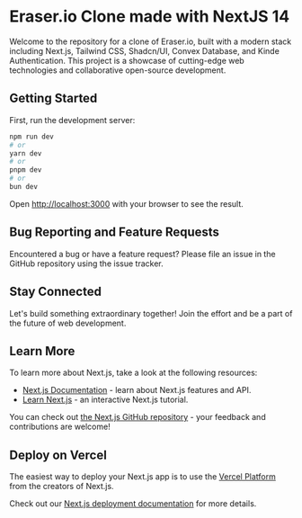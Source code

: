 # Eraser.io Clone made with NextJS 14

Welcome to the repository for a clone of Eraser.io, built with a modern stack including Next.js, Tailwind CSS, Shadcn/UI, Convex Database, and Kinde Authentication. This project is a showcase of cutting-edge web technologies and collaborative open-source development.


## Getting Started

First, run the development server:

```bash
npm run dev
# or
yarn dev
# or
pnpm dev
# or
bun dev
```

Open [http://localhost:3000](http://localhost:3000) with your browser to see the result.

## Bug Reporting and Feature Requests

Encountered a bug or have a feature request? Please file an issue in the GitHub repository using the issue tracker.

## Stay Connected

Let's build something extraordinary together! Join the effort and be a part of the future of web development.

## Learn More

To learn more about Next.js, take a look at the following resources:

- [Next.js Documentation](https://nextjs.org/docs) - learn about Next.js features and API.
- [Learn Next.js](https://nextjs.org/learn) - an interactive Next.js tutorial.

You can check out [the Next.js GitHub repository](https://github.com/vercel/next.js/) - your feedback and contributions are welcome!

## Deploy on Vercel

The easiest way to deploy your Next.js app is to use the [Vercel Platform](https://vercel.com/new?utm_medium=default-template&filter=next.js&utm_source=create-next-app&utm_campaign=create-next-app-readme) from the creators of Next.js.

Check out our [Next.js deployment documentation](https://nextjs.org/docs/deployment) for more details.
